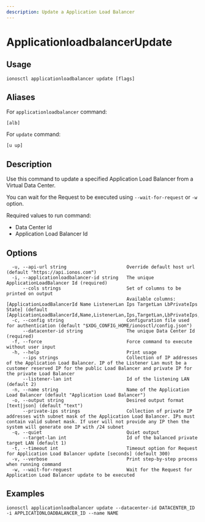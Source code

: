 ```yaml
---
description: Update a Application Load Balancer
---
```


# ApplicationloadbalancerUpdate

## Usage

```text
ionosctl applicationloadbalancer update [flags]
```

## Aliases

For `applicationloadbalancer` command:

```text
[alb]
```

For `update` command:

```text
[u up]
```

## Description

Use this command to update a specified Application Load Balancer from a Virtual Data Center.

You can wait for the Request to be executed using `--wait-for-request` or `-w` option.

Required values to run command:

* Data Center Id
* Application Load Balancer Id

## Options

```text
  -u, --api-url string                      Override default host url (default "https://api.ionos.com")
  -i, --applicationloadbalancer-id string   The unique ApplicationLoadBalancer Id (required)
      --cols strings                        Set of columns to be printed on output 
                                            Available columns: [ApplicationLoadBalancerId Name ListenerLan Ips TargetLan LbPrivateIps State] (default [ApplicationLoadBalancerId,Name,ListenerLan,Ips,TargetLan,LbPrivateIps,State])
  -c, --config string                       Configuration file used for authentication (default "$XDG_CONFIG_HOME/ionosctl/config.json")
      --datacenter-id string                The unique Data Center Id (required)
  -f, --force                               Force command to execute without user input
  -h, --help                                Print usage
      --ips strings                         Collection of IP addresses of the Application Load Balancer. IP of the Listener Lan must be a customer reserved IP for the public Load Balancer and private IP for the private Load Balancer
      --listener-lan int                    Id of the listening LAN (default 2)
  -n, --name string                         Name of the Application Load Balancer (default "Application Load Balancer")
  -o, --output string                       Desired output format [text|json] (default "text")
      --private-ips strings                 Collection of private IP addresses with subnet mask of the Application Load Balancer. IPs must contain valid subnet mask. If user will not provide any IP then the system will generate one IP with /24 subnet
  -q, --quiet                               Quiet output
      --target-lan int                      Id of the balanced private target LAN (default 1)
  -t, --timeout int                         Timeout option for Request for Application Load Balancer update [seconds] (default 300)
  -v, --verbose                             Print step-by-step process when running command
  -w, --wait-for-request                    Wait for the Request for Application Load Balancer update to be executed
```

## Examples

```text
ionosctl applicationloadbalancer update --datacenter-id DATACENTER_ID -i APPLICATIONLOADBALANCER_ID --name NAME
```

